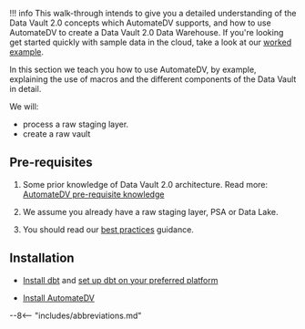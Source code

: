 !!! info
    This walk-through intends to give you a detailed understanding of the Data Vault 2.0 
    concepts which AutomateDV supports, and how to use AutomateDV to create a Data Vault 2.0 Data Warehouse.
    If you're looking get started quickly with sample data in the cloud, take a look at 
    our [worked example](../worked_example/index.md).

In this section we teach you how to use AutomateDV, by example, explaining the use of macros and the
different components of the Data Vault in detail.

We will:

- process a raw staging layer.
- create a raw vault

## Pre-requisites 

1. Some prior knowledge of Data Vault 2.0 architecture. 
Read more: [AutomateDV pre-requisite knowledge](../index.md#pre-requisite)

2. We assume you already have a raw staging layer, PSA or Data Lake.

3. You should read our [best practices](../best_practises/index.md) guidance.

## Installation 

- [Install dbt](https://docs.getdbt.com/dbt-cli/installation) and [set up dbt on your preferred platform](https://docs.getdbt.com/dbt-cli/configure-your-profile)

- [Install AutomateDV](https://hub.getdbt.com/datavault-uk/automate_dv/latest/)

--8<-- "includes/abbreviations.md"